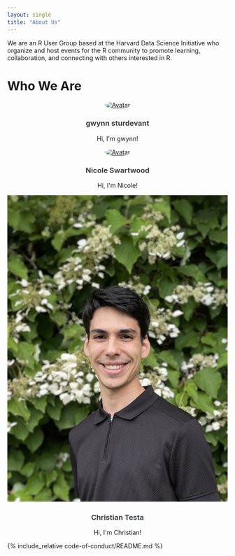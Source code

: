 ```yaml
---
layout: single
title: "About Us"
---
```


We are an R User Group based at the Harvard Data Science Initiative who
organize and host events for the R community to promote learning,
collaboration, and connecting with others interested in R.

# Who We Are

<center>
<div class="">
<div class='feature__wrapper' style='display: inline'>
<div class='feature__item'>
<div class='archive__item'>
<div class='archive__item-teaser'>
<a href="https://www.nzgwynn.com/">
<img 
  src="/assets/images/gwynn_portrait.jpg" 
  alt="Avatar" 
  style="border-radius: 50%; max-width: 175px; max-height: 175px;"
  >
</a>
</div>
<div class='archive__item-body'>
<a style='text-decoration: none; color: #3d4144'
  href="https://www.nzgwynn.com/">
<h3 class='archive__item-title'>gwynn sturdevant</h3>
</a>
<div class='archive__item-excerpt'>
<p>Hi, I'm gwynn!</p>
</div>
</div>
</div>
</div>
<div class='feature__item'>
<div class='archive__item'>
<div class='archive__item-teaser'>

<a href="https://nswartwo.wixsite.com/website">
<img 
  src="https://static.wixstatic.com/media/29c8a8_b8b50062f51c4ab19f24eb34511a0de2~mv2.jpg/v1/fill/w_200,h_200,al_c,q_80,usm_0.66_1.00_0.01/SwartwoodHeadshot_JPG.webp" 
  alt="Avatar" 
  style="border-radius: 50%; max-width: 175px; max-height: 175px;"
  >
</a>
</div>
<div class='archive__item-body'>
<a style='text-decoration: none; color: #3d4144'
  href="https://nswartwo.wixsite.com/website">
<h3 class='archive__item-title'>Nicole Swartwood</h3>
</a>
<div class='archive__item-excerpt'>
<p>Hi, I'm Nicole!</p>
</div>
</div>
</div>
</div>
<div class='feature__item'>
<div class='archive__item'>
<div class='archive__item-teaser'>
<div class='circular--portrait'>
<a href='https://ctesta.com/'>
<img 
  style=''
  src="/assets/images/christian_portrait.jpeg" 
  alt="Avatar">
</a>
</div>
</div>
<div class='archive__item-body'>
<a style='text-decoration: none; color: #3d4144' href='https://ctesta.com'>
<h3 class='archive__item-title'>Christian Testa</h3>
</a>
<div class='archive__item-excerpt'>
<p>Hi, I'm Christian!</p>
</div>
</div>
</div>
</div>
</div>
</div>
</center>

{% include_relative code-of-conduct/README.md %}


